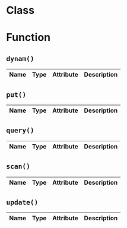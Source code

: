 # Class

# Function

## `dynam()`

| Name | Type | Attribute | Description |
| --- | --- | --- | --- |

## `put()`

| Name | Type | Attribute | Description |
| --- | --- | --- | --- |

## `query()`

| Name | Type | Attribute | Description |
| --- | --- | --- | --- |

## `scan()`

| Name | Type | Attribute | Description |
| --- | --- | --- | --- |

## `update()`

| Name | Type | Attribute | Description |
| --- | --- | --- | --- |